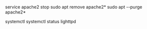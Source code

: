service apache2 stop
sudo apt remove apache2*
sudo apt --purge apache2*

systemctl 
systemctl status lighttpd